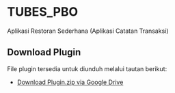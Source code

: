 # TUBES_PBO
Aplikasi Restoran Sederhana (Aplikasi Catatan Transaksi)
## Download Plugin
File plugin tersedia untuk diunduh melalui tautan berikut:
- [Download Plugin.zip via Google Drive](https://drive.google.com/file/d/1R_5-2dUvrU9UPqPa3ummHl3DDRSnxud-/view?usp=sharing)
